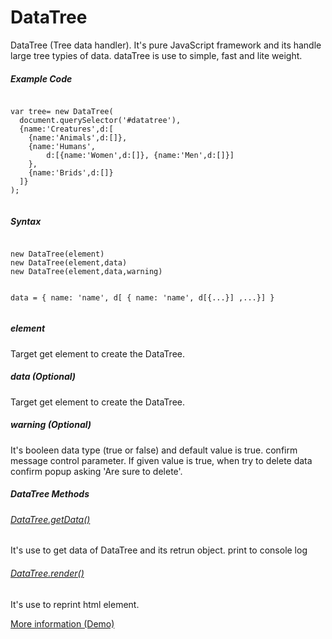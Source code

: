 # DataTree
DataTree (Tree data handler). It's pure JavaScript framework and its handle large tree typies of data. dataTree is use to simple, fast and lite weight.
<h5>Example Code</h5>              
<pre><code>
var tree= new DataTree(
  document.querySelector('#datatree'),
  {name:'Creatures',d:[
    {name:'Animals',d:[]},
    {name:'Humans',
        d:[{name:'Women',d:[]}, {name:'Men',d:[]}]
    },
    {name:'Brids',d:[]}
  ]}
);
 </code></pre>
 <h5>Syntax</h5>
 <pre><code>
new DataTree(element)
new DataTree(element,data)
new DataTree(element,data,warning)

data = { name: 'name', d[ { name: 'name', d[{...}] ,...}] }
</code></pre>
                
<h5>element</h5>
<p>Target get element to create the DataTree.</p>
<h5>data (Optional)</h5>
<p>Target get element to create the DataTree.</p>
<h5>warning (Optional)</h5>
<p>It's booleen data type (true or false) and default value is true. confirm message control parameter. If given value is true, when try to delete data confirm popup asking 'Are sure to delete'. </p>
<h5>DataTree Methods</h5>
<h6><u>DataTree.getData()</u></h6>
<p>It's use to get data of DataTree and its retrun object. print to console log </p>
<h6><u>DataTree.render()</u></h6>
<p>It's use to reprint html element.</p>
<a target="_blank" href="https://minisuperfiles.blogspot.com/p/documentation.html?project=datatree" >More information (Demo)</a>
